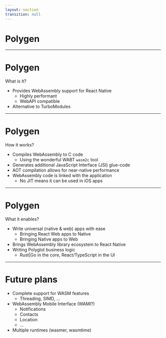 ```yaml
---
layout: section
transition: null
---
```


# Polygen

<!--
- Wrapping the WebAssembly Binary Toolkit's `wasm2c` (matches the AOT capabilities of React Native)
- Code generation of a JSI bridge to expose imports and exports
- Compatible with the web API
- Near native performance (because it's C)
  - (Benchmark result?)
- Limitations?
  - Threading
- Examples:
  - Crypto
  - ...
- Future improvements: [Robert]
  - WASI for mobile (WAMI)?
  - Support for WebAssembly Components?
  - What do you think?
-->

<!--
Robert for 10 minutes.
-->

---

# Polygen

What is it?

<v-clicks depth="2">

- Provides WebAssembly support for React Native
  - Highly performant
  - WebAPI compatible
- Alternative to TurboModules

</v-clicks>

<!--
[click] Polygen is our new approach to running WebAssembly in React Native. 
[click] It is a highly performant solution (more on that in a second), that is compatible with the WebAPI. 
[click] It is an alternative to TurboModules.
-->

---

# Polygen

How it works?

<v-clicks depth="2">

- Compiles WebAssembly to C code
  - Using the wonderful WABT `wasm2c` tool 
- Generates additional JavaScript Interface (JSI) glue-code
- AOT compilation allows for near-native performance
- WebAssembly code is linked with the application
  - No JIT means it can be used in iOS apps

</v-clicks>

<!--
[click] It is super-fast, [click] because it compiles WebAssembly to C using the all wonderful `wasm2c` tool, from WebAssembly Binary Toolkit.

[click] To connect it with React Native, the generated code is glued with JSI (JavaScript interface)

[click] Ahead of time compilation allows for near native performance.

[click] The resulting code becomes part of the application, just like a normal native static or shared library.

[click] Also, we decided to use this approach so that it can be deployed in iOS apps, where JIT is not allowed.
-->

---

# Polygen

What it enables?

<v-clicks depth="2">

- Write universal (native & web) apps with ease
  - Bringing React Web apps to Native
  - Bringing Native apps to Web
- Brings WebAssembly library ecosystem to React Native
- Writing Polyglot business logic
  - Rust|Go in the core, React/TypeScript in the UI

</v-clicks>

<!--
[click] It is truly universal.

[click] You can easily bring your web app to native, [click] or your native app to the web.

[click] You can use existing WebAssembly libraries in React Native. One of such examples is a crypto library, which is not provided in react native.

[click] Finally, you can extend react native functionality with languages other than C++

[click] Any language that compiles into WASM can be used, obviously.
-->

---

# Future plans

<v-clicks depth="2">

 - Complete support for WASM features
   - Threading, SIMD, ...
 - WebAssembly Mobile Interface (WAMI?)
   - Notifications
   - Contacts
   - Location
   - ...
 - Multiple runtimes (wasmer, wasmtime)

</v-clicks>

<!--
[click] Bring support for missing or untested WASM features.
[click]

[click] Expose mobile app interface to WebAssembly modules.
[click] [click] [click] [click]

[click] Add support for more WASM runtimes (mostly for Android or desktop platforms)

-->